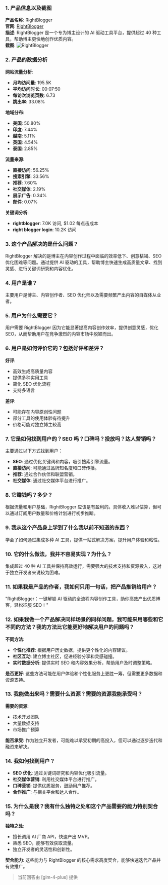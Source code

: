 ### 1. 产品信息以及截图

**产品名称**: RightBlogger  
**官网**: [RightBlogger](https://rightblogger.com)  
**描述**: RightBlogger 是一个专为博主设计的 AI 驱动工具平台，提供超过 40 种工具，帮助博主更快地创作优质内容。  
**截图**: ![RightBlogger](https://cdn-images.toolify.ai/image/32e4b5ef5a82efbbe08efc237d421063.jpeg)

### 2. 产品的数据分析

**网站流量分析**:
- **月均访问量**: 195.5K
- **平均访问时长**: 00:07:50
- **每访次浏览页数**: 6.73
- **跳出率**: 33.08%

**地域分布**:
- **美国**: 50.80%
- **印度**: 7.44%
- **越南**: 5.11%
- **英国**: 4.54%
- **泰国**: 2.85%

**流量来源**:
- **直接访问**: 56.25%
- **搜索引擎**: 33.56%
- **推荐**: 7.60%
- **社交媒体**: 2.19%
- **展示广告**: 0.34%
- **邮件**: 0.07%

**关键词分析**:
- **rightblogger**: 7.0K 访问, $1.02 每点击成本
- **right blogger login**: 10.2K 访问

### 3. 这个产品解决的是什么问题？

RightBlogger 解决的是博主在内容创作过程中面临的效率低下、创意枯竭、SEO 优化困难等问题。通过提供 AI 驱动的工具，帮助博主快速生成高质量文章、找到灵感、进行关键词研究和内容优化。

### 4. 用户是谁？

主要用户是博主、内容创作者、SEO 优化师以及需要频繁产出内容的自媒体从业者。

### 5. 用户为什么需要它？

用户需要 RightBlogger 因为它能显著提高内容创作效率，提供创意灵感，优化 SEO，从而帮助用户在竞争激烈的内容市场中脱颖而出。

### 6. 用户是如何评价它的？包括好评和差评？

**好评**:
- 高效生成高质量内容
- 提供多种实用工具
- 简化 SEO 优化流程
- 支持多语言

**差评**:
- 可能存在内容原创性问题
- 部分工具的使用体验有待提升
- 价格可能对独立博主较高

### 7. 它是如何找到用户的？SEO 吗？口碑吗？投放吗？达人营销吗？

主要通过以下方式找到用户：
- **SEO**: 通过优化关键词和内容，吸引搜索引擎流量。
- **直接访问**: 可能通过品牌知名度和口碑传播。
- **推荐**: 通过合作伙伴和联盟营销。
- **社交媒体**: 通过社交媒体平台进行推广。

### 8. 它赚钱吗？多少？

根据流量和用户基础，RightBlogger 应该是有盈利的。具体收入难以估算，但可以通过订阅用户数量和价格计划进行初步推断。

### 9. 我从这个产品身上学到了什么我以前不知道的东西？

学会了如何通过集成多种 AI 工具，提供一站式解决方案，提升用户体验和粘性。

### 10. 它的什么做法，我并不容易实现？为什么？

集成超过 40 种 AI 工具并保持高效运行，需要强大的技术支持和资源投入，这对于独立开发者来说较为困难。

### 11. 如果我是产品的作者，我如何只用一句话，把产品推销给用户？

"RightBlogger：一键解锁 AI 驱动的全流程内容创作工具，助你高效产出优质博客，轻松征服 SEO！"

### 12. 如果我做一个产品解决同样场景的同样问题，我可能采用哪些和它不同的方法？我的方法比它能更好地解决用户的问题吗？

**不同方法**:
- **个性化推荐**: 根据用户历史数据，提供更个性化的内容建议。
- **社区互动**: 建立博主社区，促进经验分享和灵感碰撞。
- **实时数据分析**: 提供实时 SEO 和内容效果分析，帮助用户及时调整策略。

**是否更好**:
这些方法可能在用户体验和个性化服务上更胜一筹，但需要更多数据和资源支持。

### 13. 我能做出来吗？需要什么资源？需要的资源我能承受吗？

**需要的资源**:
- 技术开发团队
- 大量数据支持
- 市场推广预算

**能否承受**:
作为独立开发者，可能难以承受初期的高投入，但可以通过逐步迭代和融资来解决。

### 14. 我如何找到用户？

- **SEO 优化**: 通过关键词研究和内容优化吸引流量。
- **社交媒体营销**: 利用社交媒体平台进行推广。
- **口碑营销**: 提供优质服务，鼓励用户推荐。
- **合作推广**: 与相关平台和达人合作。

### 15. 为什么是我？我有什么独特之处和这个产品需要的能力特别契合吗？

**独特之处**:
- 擅长调用 AI 厂商 API，快速产出 MVP。
- 熟悉 SEO，能够有效获取流量。
- 独立开发者的灵活性和创新性。

**契合能力**:
这些能力与 RightBlogger 的核心需求高度契合，能够快速迭代产品并有效推广。

> 当前回答由 [glm-4-plus] 提供